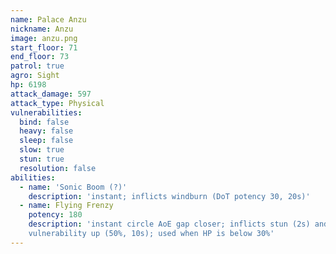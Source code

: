```yaml
---
name: Palace Anzu
nickname: Anzu
image: anzu.png
start_floor: 71
end_floor: 73
patrol: true
agro: Sight
hp: 6198
attack_damage: 597
attack_type: Physical
vulnerabilities:
  bind: false
  heavy: false
  sleep: false
  slow: true
  stun: true
  resolution: false
abilities:
  - name: 'Sonic Boom (?)'
    description: 'instant; inflicts windburn (DoT potency 30, 20s)'
  - name: Flying Frenzy
    potency: 180
    description: 'instant circle AoE gap closer; inflicts stun (2s) and
    vulnerability up (50%, 10s); used when HP is below 30%'
---
```

